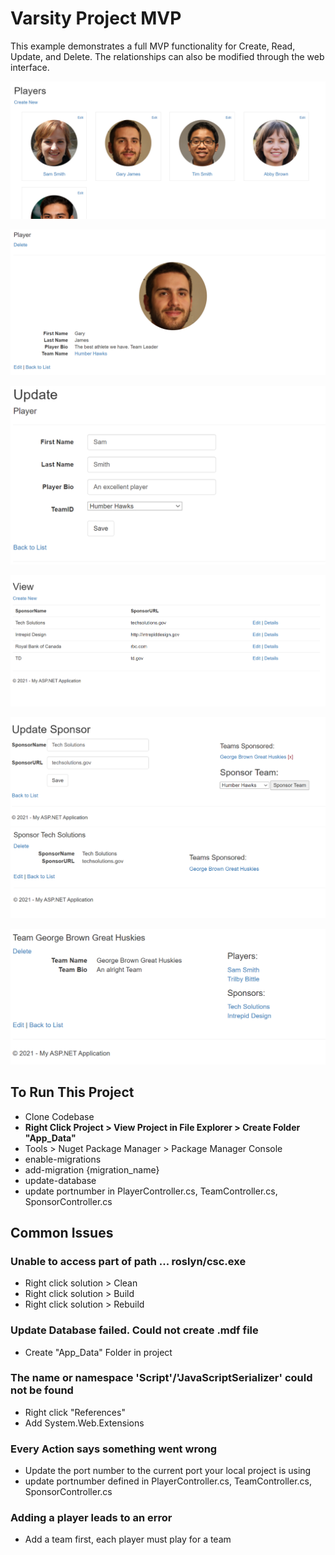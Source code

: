 # Varsity Project MVP
This example demonstrates a full MVP functionality for Create, Read, Update, and Delete. The relationships can also be modified through the web interface.

![Listing Players](https://github.com/christinebittle/varsity_mvp/blob/master/varsity_w_auth/assets/listplayers.png)

![Showing Player](https://github.com/christinebittle/varsity_mvp/blob/master/varsity_w_auth/assets/showplayer.png)

![Updating a player](https://github.com/christinebittle/varsity_mvp/blob/master/varsity_w_auth/assets/updateplayer.png)


![Listing Sponsors](https://github.com/christinebittle/varsity_mvp/blob/master/varsity_w_auth/assets/listsponsors.png)


![Update Sponsor](https://github.com/christinebittle/varsity_mvp/blob/master/varsity_w_auth/assets/updatesponsor.png)
![Show Sponsor](https://github.com/christinebittle/varsity_mvp/blob/master/varsity_w_auth/assets/showsponsor.png)


![Show Team](https://github.com/christinebittle/varsity_mvp/blob/master/varsity_w_auth/assets/showteam.png)


## To Run This Project
- Clone Codebase
- **Right Click Project > View Project in File Explorer > Create Folder "App_Data"**
- Tools > Nuget Package Manager > Package Manager Console
- enable-migrations
- add-migration {migration_name}
- update-database
- update portnumber in PlayerController.cs, TeamController.cs, SponsorController.cs

## Common Issues
### Unable to access part of path ... roslyn/csc.exe
- Right click solution > Clean
- Right click solution > Build
- Right click solution > Rebuild

### Update Database failed. Could not create .mdf file
- Create "App_Data" Folder in project

### The name or namespace 'Script'/'JavaScriptSerializer' could not be found
- Right click "References"
- Add System.Web.Extensions

### Every Action says something went wrong
- Update the port number to the current port your local project is using
- update portnumber defined in PlayerController.cs, TeamController.cs, SponsorController.cs

### Adding a player leads to an error
- Add a team first, each player must play for a team
